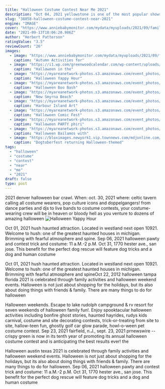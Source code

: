 ```yaml
---
title: "Halloween Costume Contest Near Me 2021"
description: "Oct 04, 2021 yellowstone is one of the most popular shows on tv, so it's an excellent choice for halloween costume inspiration. The western drama is filled with unforgettable characters, any of whom would make a show-stopping getup for 2021"
slug: "38858-halloween-costume-contest-near-2021"
engine: "IMAGE"
cover: "https://www.anniebabymonitor.com/mydata/myuploads/2021/09/family-halloween-1536x864.png"
date: "2021-09-13T18:06:20.986Z"
author: "Herbert Patterson"
ratingValue: "3.5"
reviewCount: "26"
images:
  - image: "https://www.anniebabymonitor.com/mydata/myuploads/2021/09/family-halloween-1536x864.png"
    caption: "Autumn Activities for"
  - image: "https://i1.wp.com/greenwoodcalendar.com/wp-content/uploads/2016/10/ShouldChristiansCelebrateHalloween.jpg?fit=960%2C720&ssl=1"
    caption: "Halloween in the"
  - image: "https://myareanetwork-photos.s3.amazonaws.com/event_photos/cover/434918_1570854674.jpg?1570854674"
    caption: "Halloween Yappy Hour"
  - image: "https://myareanetwork-photos.s3.amazonaws.com/event_photos/cover/203999_1475523033.jpg"
    caption: "Halloween Boo Bash"
  - image: "https://myareanetwork-photos.s3.amazonaws.com/event_photos/f/239837_1539200994.jpg"
    caption: "New Smyrna Beach"
  - image: "https://myareanetwork-photos.s3.amazonaws.com/event_photos/cover/268481_1506970740.jpg?1506971619"
    caption: "Harbour Island Art"
  - image: "https://myareanetwork-photos.s3.amazonaws.com/event_photos/f/338957_1571764806.jpg"
    caption: "Halloween Comic Fest"
  - image: "https://myareanetwork-photos.s3.amazonaws.com/event_photos/f/422089_1567314940.jpeg"
    caption: "Halloween PARTY phiri"
  - image: "https://myareanetwork-photos.s3.amazonaws.com/event_photos/f/434191_1570679808.jpg"
    caption: "Halloween Bailamos with"
  - image: "https://bloximages.newyork1.vip.townnews.com/mdjonline.com/content/tncms/assets/v3/editorial/9/77/9770eb74-d0cd-11e8-8698-4ba3f1b5937c/5bc5f2b46f34f.image.jpg?resize=1333%2C889"
    caption: "Dogtoberfest returning Halloween-themed"
tags:
  - "halloween"
  - "costume"
  - "contest"
  - "near"
  - "me"
  - "2021"
draft: false
type: post
---
```


2021 denver halloween bar crawl. When: oct. 30, 2021 where: celtic tavern calling all costume wearers, pop culture icons and doppelgangers! from dance parties and djs to live bands to costume contests, your costume-wearing crew will be in heaven  or bloody hell  as you venture to dozens of amazing halloween
![Halloween Yappy Hour](https://myareanetwork-photos.s3.amazonaws.com/event_photos/cover/434918_1570854674.jpg?1570854674 "Halloween Yappy Hour")

Oct 01, 2021 hush haunted attraction. Located in westland next open 10921. Welcome to hush: one of the greatest haunted houses in michigan. Brimming with fearful atmosphere and spine. Sep 06, 2021 halloween pawty and contest  trick and costume: 11 a.M.-2 p.M. Oct 31, 1770 hester ave., san jose. This benefit for the perfect dog rescue will feature dog tricks and a dog and human costume
<!--inArticleAds-->

<!--galleryOne-->

Oct 01, 2021 hush haunted attraction. Located in westland next open 10921. Welcome to hush: one of the greatest haunted houses in michigan. Brimming with fearful atmosphere and spineOct 22, 2012 halloween tampa florida 2021 is celebrated through family activities and halloween weekend events. Halloween is not just about shopping for the holidays, but its also about doing things with friends & family. There are many things to do for halloween
<!--inArticleAds-->

<!--galleryTwo-->

Halloween weekends. Escape to lake rudolph campground & rv resort for seven weekends of halloween family fun!. Enjoy spooktacular halloween activities including bonfire ghost stories, haunted hayrides, rudys kids carnival, costume and site decorating contests, trick-or-treating from site to site, hallow-teen fun, ghostly golf car glow parade, howl-o-ween pet costume contest. Sep 23, 2021 fairfield, n.J., sept. 23, 2021 prnewswire -- crispy green is now in its tenth year of promoting its annual halloween costume contest and is anticipating the best results ever! the
<!--galleryThree-->

Halloween austin texas 2021 is celebrated through family activities and halloween weekend events. Halloween is not just about shopping for the holidays, but its also about doing things with friends & family. There are many things to do for halloween. Sep 06, 2021 halloween pawty and contest  trick and costume: 11 a.M.-2 p.M. Oct 31, 1770 hester ave., san jose. This benefit for the perfect dog rescue will feature dog tricks and a dog and human costume